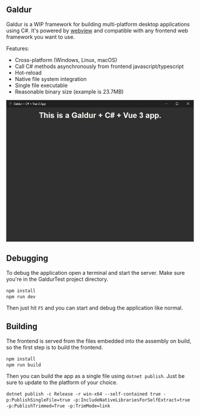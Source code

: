 ## Galdur

Galdur is a WIP framework for building multi-platform desktop applications using C#. It's powered by [webview](https://github.com/webview/webview) and compatible with any frontend web framework you want to use.

Features:
* Cross-platform (Windows, Linux, macOS)
* Call C# methods asynchronously from frontend javascript/typescript
* Hot-reload
* Native file system integration
* Single file executable
* Reasonable binary size (example is 23.7MB)

![screenshot](screenshot.png)

## Debugging

To debug the application open a terminal and start the server. Make sure you're in the GaldurTest project directory.

```
npm install
npm run dev
```

Then just hit `F5` and you can start and debug the application like normal.

## Building

The frontend is served from the files embedded into the assembly on build, so the first step is to build the frontend.

```
npm install
npm run build
```

Then you can build the app as a single file using `dotnet publish`. Just be sure to update to the platform of your choice.

```
dotnet publish -c Release -r win-x64 --self-contained true -p:PublishSingleFile=true -p:IncludeNativeLibrariesForSelfExtract=true -p:PublishTrimmed=True -p:TrimMode=link
```
